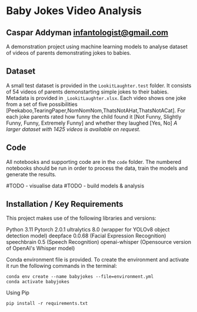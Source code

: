 # Baby Jokes Video Analysis
## Caspar Addyman <infantologist@gmail.com>

A demonstration project using machine learning models to analyse dataset of videos of parents demonstrating jokes to babies. 


## Dataset
A small test dataset is provided in the `LookitLaughter.test` folder. It consists of 54 videos of parents demonstarting simple jokes to their babies. Metadata is provided in `_LookitLaughter.xlsx`. Each video shows one joke from a set of five possibilities [Peekaboo,TearingPaper,NomNomNom,ThatsNotAHat,ThatsNotACat]. For each joke parents rated how funny the child found it  [Not Funny, Slightly Funny, Funny, Extremely Funny] and whether they laughed [Yes, No]
*A larger dataset with 1425 videos is available on request.* 


## Code
All notebooks and supporting code are in the `code` folder. The numbered notebooks should be run in order to process the data, train the models and generate the results.

#TODO - visualise data
#TODO - build models & analysis


## Installation / Key Requirements

This project makes use of the following libraries and versions:

Python 3.11
Pytorch 2.0.1
ultralytics 8.0  (wrapper for YOLOv8 object detection model)
deepface 0.0.68 (Facial Expression Recognition)
speechbrain 0.5  (Speech Recognition)
openai-whisper (Opensource version of OpenAI's Whisper model)


Conda environment file is provided. To create the environment and activate it run the following commands in the terminal:
```
conda env create --name babyjokes --file=environment.yml
conda activate babyjokes
```
Using Pip
```
pip install -r requirements.txt
```